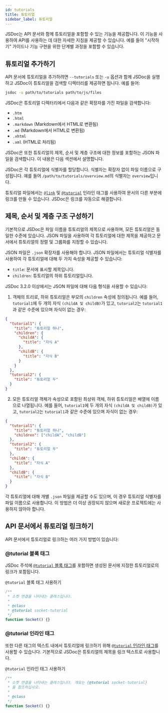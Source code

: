 ```yaml
---
id: tutorials
title: 튜토리얼
sidebar_label: 튜토리얼
---
```


JSDoc는 API 문서와 함께 튜토리얼을 포함할 수 있는 기능을 제공합니다. 이 기능을 사용하여 API를 사용하는 데 대한 자세한 지침을 제공할 수 있습니다. 예를 들어 "시작하기" 가이드나 기능 구현을 위한 단계별 과정을 포함할 수 있습니다.

## 튜토리얼 추가하기

API 문서에 튜토리얼을 추가하려면 `--tutorials` 또는 `-u` 옵션과 함께 JSDoc을 실행하고 JSDoc이 튜토리얼을 검색할 디렉터리를 제공하면 됩니다. 예를 들어:

```bash
jsdoc -u path/to/tutorials path/to/js/files
```

JSDoc은 튜토리얼 디렉터리에서 다음과 같은 확장자를 가진 파일을 검색합니다:

- `.htm`
- `.html`
- `.markdown` (Markdown에서 HTML로 변환됨)
- `.md` (Markdown에서 HTML로 변환됨)
- `.xhtml`
- `.xml` (HTML로 처리됨)

JSDoc은 또한 튜토리얼의 제목, 순서 및 계층 구조에 대한 정보를 포함하는 JSON 파일을 검색합니다. 이 내용은 다음 섹션에서 설명합니다.

JSDoc은 각 튜토리얼에 식별자를 할당합니다. 식별자는 확장자 없이 파일 이름으로 구성됩니다. 예를 들어 `/path/to/tutorials/overview.md`의 식별자는 `overview`입니다.

튜토리얼 파일에서는 [`@link`](../tags/inline-link.md) 및 [`@tutorial`](../tags/inline-tutorial.md) 인라인 태그를 사용하여 문서의 다른 부분에 링크를 만들 수 있습니다. JSDoc은 링크를 자동으로 해결합니다.

## 제목, 순서 및 계층 구조 구성하기

기본적으로 JSDoc은 파일 이름을 튜토리얼의 제목으로 사용하며, 모든 튜토리얼은 동일한 수준에 있습니다. JSON 파일을 사용하여 각 튜토리얼에 대한 제목을 제공하고 문서에서 튜토리얼의 정렬 및 그룹화를 지정할 수 있습니다.

JSON 파일은 `.json` 확장자를 사용해야 합니다. JSON 파일에서는 튜토리얼 식별자를 사용하여 각 튜토리얼에 대해 두 가지 속성을 제공할 수 있습니다:

- `title`: 문서에 표시할 제목입니다.
- `children`: 튜토리얼의 하위 튜토리얼입니다.

JSDoc 3.2.0 이상에서는 JSON 파일에 대해 다음 형식을 사용할 수 있습니다:

1. 객체의 트리로, 하위 튜토리얼은 부모의 `children` 속성에 정의됩니다. 예를 들어, `tutorial1`에 두 개의 자식 `(childA 및 childB)`가 있고, `tutorial2`는 `tutorial1`과 같은 수준에 있으며 자식이 없는 경우:

```json
{
  "tutorial1": {
    "title": "튜토리얼 하나",
    "children": {
      "childA": {
        "title": "자식 A"
      },
      "childB": {
        "title": "자식 B"
      }
    }
  },
  "tutorial2": {
    "title": "튜토리얼 두"
  }
}
```

2. 모든 튜토리얼 객체가 속성으로 포함된 최상위 객체, 하위 튜토리얼은 배열에 이름으로 나열됩니다. 예를 들어, `tutorial1`에 두 개의 자식 `(childA 및 childB)`가 있고, `tutorial2`는 `tutorial1`과 같은 수준에 있으며 자식이 없는 경우:

```json
{
  "tutorial1": {
    "title": "튜토리얼 하나",
    "children": ["childA", "childB"]
  },
  "tutorial2": {
    "title": "튜토리얼 두"
  },
  "childA": {
    "title": "자식 A"
  },
  "childB": {
    "title": "자식 B"
  }
}
```

각 튜토리얼에 대해 개별 `.json` 파일을 제공할 수도 있으며, 이 경우 튜토리얼 식별자를 파일 이름으로 사용합니다. 이 방법은 더 이상 권장되지 않으며 새로운 프로젝트에는 사용하지 않아야 합니다.

## API 문서에서 튜토리얼 링크하기

API 문서에서 튜토리얼로 링크하는 여러 가지 방법이 있습니다:

### @tutorial 블록 태그

JSDoc 주석에 [`@tutorial` 블록 태그](../tags/tutorial.md)를 포함하면 생성된 문서에 지정한 튜토리얼로의 링크가 포함됩니다.

`@tutorial` 블록 태그 사용하기

```js
/**
 * 소켓 연결을 나타내는 클래스입니다.
 *
 * @class
 * @tutorial socket-tutorial
 */
function Socket() {}
```

### @tutorial 인라인 태그

또한 다른 태그의 텍스트 내에서 튜토리얼에 링크하기 위해 [`@tutorial` 인라인 태그](../tags/inline-tutorial.md)를 사용할 수 있습니다. 기본적으로 JSDoc은 튜토리얼의 제목을 링크 텍스트로 사용합니다.

`@tutorial` 인라인 태그 사용하기

```js
/**
 * 소켓 연결을 나타내는 클래스입니다. 개요는 {@tutorial socket-tutorial}
 * 을 참조하십시오.
 *
 * @class
 */
function Socket() {}
```